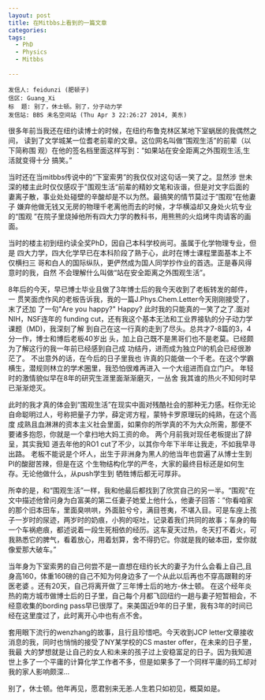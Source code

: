 ```yaml
---
layout: post
title: 在Mitbbs上看到的一篇文章
categories: 
tags:
  - PhD
  - Physics
  - Mitbbs
  
---
```



    发信人: feidunzi (肥顿子)
    信区: Guang_Xi
    标  题: 别了，休士顿。别了，分子动力学
    发信站: BBS 未名空间站 (Thu Apr 3 22:26:27 2014, 美东)

很多年前当我还在纽约读博士的时候，在纽约布鲁克林区某地下室蜗居的我偶然之间，
读到了文学城某一位耆老前辈的文章。这位网名叫做“围观生活”的前辈（以下简称围
观）在他的签名档里面这样写到：“如果站在安全距离之外围观生活,生活就变得十分
搞笑。” 

   当时还在当mitbbs传说中的“下室索男”的我仅仅对这句话一笑了之。显然涉
世未深的楼主此时仅仅感叹于"围观生活“前辈的精妙文笔和诙谐，但是对文字后面的
妻离子散，事业处处碰壁的辛酸却是不以为然。最搞笑的情节莫过于”围观“在他妻子
嫌弃他做无钱又无房的物理千老离他而去的时候，才华横溢却又身处火坑专业的“围观
”在院子里烧掉他所有四大力学的教科书，用熊熊的火焰烤牛肉请客的画面。

   当时的楼主初到纽约读全奖PhD，因自己本科学校尚可。虽属于化学物理专业，但是
四大力学，四大化学早已在本科阶段了熟于心，此时在博士课程里面基本上不仅横扫三
哥和白人的国际纵队，更俨然成为国人同学抄作业的首选。正是春风得意时的我，自然
不会理解什么叫做“站在安全距离之外围观生活”。

   8年后的今天，早已博士毕业且做了3年博士后的我今天收到了老板转发的邮件，一
贯笑面虎作风的老板告诉我，我的一篇J.Phys.Chem.Letter今天刚刚接受了，末了还加
了一句"Are you happy?" Happy? 此时我的只能真的一笑了之了.面对NIH，NSF连年的
funding cut，还有我这个基本无法和工业界接轨的分子动力学课题（MD)，我深刻了解
到自己在这一行真的走到了尽头。总共才7-8篇的3，4分一作，博士和博后老板40岁出
头，加上自己既不是黑哥们也不是老莫。已经颇为了解这行的我一年前已经感到自己成
功结丹，进而成为独立PI的机会已经很渺茫了。 不出意外的话，在今后的日子里我也
许真的只能做一个千老。在这个学霸横生，潜规则林立的学术圈里，我恐怕很难再进入
一个大组进而自立门户。 年轻时的激情貌似早在8年的研究生涯里面渐渐磨灭，一丛舍
我其谁的热火不知何时早已渐渐熄灭。

此时的我才真的体会到“围观生活”在现实中面对残酷社会的那种无力感。枉你无论自命聪明过人，号称把量子力学，薛定谔方程，蒙特卡罗原理玩的纯熟，在这个高度
成熟且血淋淋的资本主义社会里面，如果你的所学真的不为大众所需，那便不要诸多抱怨，你就是一个拿扫地大妈工资的命。 两个月前我对现任老板提出了辞呈，其实我知
道去年他的RO1 cut了不少，以其你今年下半年让我走，不如我早寻出路。 老板不能说是个坏人，出生于非洲身为黑人的他当年也尝遍了从博士生到PI的酸甜苦辣，但是在这
个生物结构化学的严冬，大家的最终目标还是如何生存。无论他做什么，从push学生到
牺牲博后都无可厚非。 

所幸的是，和“围观生活”一样，我和他最后都找到了欣赏自己的另一半。“围观"在文中描述他曾问身为白富美的第二任妻子她爱上他什么，他妻子回答：”你看咱家的那个旧本田车，里面臭哄哄，外面脏兮兮，满目苍夷，不堪入目。可是车座上孩子一岁时的尿迹，两岁时的奶痕，小狗的呕吐，记录着我们共同的故事；车身的每一个车祸疤痕，都述说着一段生死相依的经历。这车夏天过热，冬天打不着火，可我熟悉它的脾气，看着放心，用着划算，舍不得扔它。你就是我的破本田，爱你就像爱那大破车。”

当年身为下室索男的自己何尝不是一直想在纽约长大的妻子为什么会看上自己,且身高160，体重160磅的自己不知为何身边多了一个从此以后再也不穿高跟鞋的牙医老婆
。还有20天，自己将离开做了三年博士后的地方-休士顿。 在这个经年炎热的南方城市做博士后的日子里，自己每个月都飞回纽约一趟与妻子短暂相会，不经意收集的bording pass早已很厚了。来美国近9年的日子里，我有3年的时间已经在这里度过了，此时离开心中也有点不舍。 

套用眼下流行的wenzhang的故事，且行且珍惜吧。今天收到JCP letter文章接收消息的我，同时也悄悄的接受了NY某学校的CS master offer，在未来的日子里，我最
大的梦想就是让自己的女人和未来的孩子过上安稳富足的日子。因为我知道世上多了一个平庸的计算化学工作者不多，但是如果多了一个同样平庸的码工却对我的家人影响颇深...

别了，休士顿。他年再见，愿君别来无恙.人生若只如初见，概莫如是。







